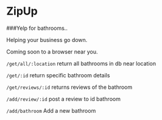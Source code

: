 ZipUp
=====

###Yelp for bathrooms..

Helping your business go down.

Coming soon to a browser near you.


`/get/all/:location`
return all bathrooms in db near location

`/get/:id`
return specific bathroom details

`/get/reviews/:id`
returns reviews of the bathroom

`/add/review/:id`
post a review to id bathroom

`/add/bathroom`
Add a new bathroom
